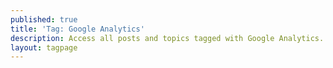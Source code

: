 ```yaml
---
published: true
title: 'Tag: Google Analytics'
description: Access all posts and topics tagged with Google Analytics.
layout: tagpage
---
```

